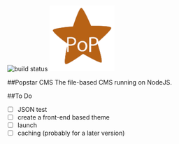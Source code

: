 ![build status](https://travis-ci.org/AntJanus/popstar-cms.svg?branch=master)
<img src="public/images/popstar.png" width="150px" />

##Popstar CMS
The file-based CMS running on NodeJS.

##To Do

* [ ] JSON test
* [ ] create a front-end based theme
* [ ] launch
* [ ] caching (probably for a later version)
